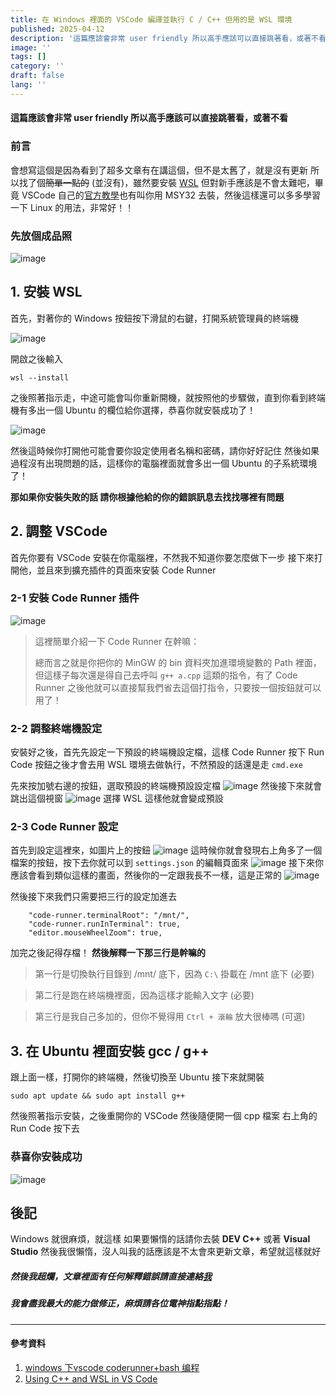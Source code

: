 ```yaml
---
title: 在 Windows 裡面的 VSCode 編譯並執行 C / C++ 但用的是 WSL 環境
published: 2025-04-12
description: '這篇應該會非常 user friendly 所以高手應該可以直接跳著看，或著不看'
image: ''
tags: []
category: ''
draft: false 
lang: ''
---
```

#### 這篇應該會非常 user friendly 所以高手應該可以直接跳著看，或著不看

### 前言

會想寫這個是因為看到了超多文章有在講這個，但不是太舊了，就是沒有更新
所以找了個~~簡單一點的~~ (並沒有)，雖然要安裝 [WSL](https://zh.wikipedia.org/zh-tw/%E9%80%82%E7%94%A8%E4%BA%8ELinux%E7%9A%84Windows%E5%AD%90%E7%B3%BB%E7%BB%9F) 但對新手應該是不會太難吧，畢竟 VSCode 自己的[官方教學](https://code.visualstudio.com/docs/cpp/config-mingw)也有叫你用 MSY32 去裝，然後這樣還可以多多學習一下 Linux 的用法，非常好！！

### 先放個成品照
![image](https://i.imgur.com/bTz56dT.png)




## 1. 安裝 WSL
首先，對著你的 Windows 按鈕按下滑鼠的右鍵，打開系統管理員的終端機

![image](https://i.imgur.com/cnO8V08.png)

開啟之後輸入
```
wsl --install
```

之後照著指示走，中途可能會叫你重新開機，就按照他的步驟做，直到你看到終端機有多出一個 Ubuntu 的欄位給你選擇，恭喜你就安裝成功了！

![image](https://i.imgur.com/CODpXbC.png)

然後這時候你打開他可能會要你設定使用者名稱和密碼，請你好好記住
然後如果過程沒有出現問題的話，這樣你的電腦裡面就會多出一個 Ubuntu 的子系統環境了！

**那如果你安裝失敗的話 請你根據他給的你的錯誤訊息去找找哪裡有問題**

## 2. 調整 VSCode
首先你要有 VSCode 安裝在你電腦裡，不然我不知道你要怎麼做下一步
接下來打開他，並且來到擴充插件的頁面來安裝 Code Runner

### 2-1 安裝 Code Runner 插件

![image](https://i.imgur.com/eu6ADGS.png)


> 這裡簡單介紹一下 Code Runner 在幹嘛：
>
> 總而言之就是你把你的 MinGW 的 bin 資料夾加進環境變數的 Path 裡面，但這樣子每次還是得自己去呼叫 `g++ a.cpp` 這類的指令，有了 Code Runner 之後他就可以直接幫我們省去這個打指令，只要按一個按鈕就可以用了！

### 2-2 調整終端機設定

安裝好之後，首先先設定一下預設的終端機設定檔，這樣 Code Runner 按下 Run Code 按鈕之後才會去用 WSL 環境去做執行，不然預設的話還是走 `cmd.exe`

先來按加號右邊的按鈕，選取預設的終端機預設設定檔
![image](https://i.imgur.com/QstARdu.png)
然後接下來就會跳出這個視窗
![image](https://i.imgur.com/HYZRe20.png)
選擇 WSL 這樣他就會變成預設

### 2-3 Code Runner 設定

首先到設定這裡來，如圖片上的按鈕
![image](https://i.imgur.com/YLH6CXG.png)
這時候你就會發現右上角多了一個檔案的按鈕，按下去你就可以到 `settings.json` 的編輯頁面來
![image](https://i.imgur.com/1sCC7Kk.png)
接下來你應該會看到類似這樣的畫面，然後你的一定跟我長不一樣，這是正常的
![image](https://i.imgur.com/K6MrKOS.png)


然後接下來我們只需要把三行的設定加進去

```
    "code-runner.terminalRoot": "/mnt/",
    "code-runner.runInTerminal": true,
    "editor.mouseWheelZoom": true,
```

加完之後記得存檔！
**然後解釋一下那三行是幹嘛的**

> 第一行是切換執行目錄到 /mnt/ 底下，因為 `C:\` 掛載在 /mnt 底下 (必要)

> 第二行是跑在終端機裡面，因為這樣才能輸入文字 (必要)

> 第三行是我自己多加的，但你不覺得用 `Ctrl + 滾輪` 放大很棒嗎 (可選)
> 
## 3. 在 Ubuntu 裡面安裝 gcc / g++
跟上面一樣，打開你的終端機，然後切換至 Ubuntu 接下來就開裝

```
sudo apt update && sudo apt install g++
```

然後照著指示安裝，之後重開你的 VSCode 然後隨便開一個 cpp 檔案
右上角的 Run Code 按下去

### 恭喜你安裝成功
![image](https://i.imgur.com/bTz56dT.png)

## 後記
Windows 就很麻煩，就這樣
如果要懶惰的話請你去裝 **DEV C++** 或著 **Visual Studio**
然後我很懶惰，沒人叫我的話應該是不太會來更新文章，希望就這樣就好

##### 然後我超爛，文章裡面有任何解釋錯誤請直接連絡[我](https://linktr.ee/e0pwr)
##### 我會盡我最大的能力做修正，麻煩請各位電神指點指點！

---
#### 參考資料
1. [windows 下vscode coderunner+bash 编程](https://blog.csdn.net/rush_mj/article/details/124028347)
2. [Using C++ and WSL in VS Code](https://code.visualstudio.com/docs/cpp/config-wsl)


